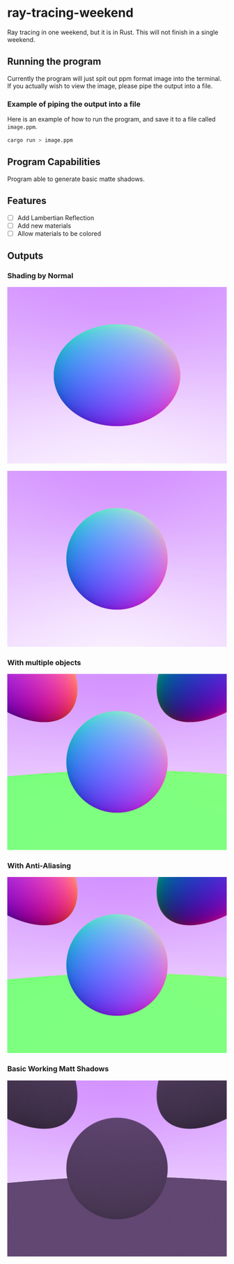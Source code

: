 # ray-tracing-weekend

Ray tracing in one weekend, but it is in Rust. This will not finish in a single weekend.

## Running the program

Currently the program will just spit out ppm format image into the terminal. If
you actually wish to view the image, please pipe the output into a file.

### Example of piping the output into a file

Here is an example of how to run the program, and save it to a file called `image.ppm`.

```bash
cargo run > image.ppm
```

## Program Capabilities

Program able to generate basic matte shadows.

## Features

- [ ] Add Lambertian Reflection
- [ ] Add new materials
- [ ] Allow materials to be colored

## Outputs

### Shading by Normal

![Original program image output](./image_archive/shade_by_normal.jpeg)

![Fixed aspect ratio](./image_archive/fixed_aspect_ratio.jpeg)

### With multiple objects

![Four sphere objects being displayed](./image_archive/fixed_faulty_hit_logic.jpeg)

### With Anti-Aliasing

![Anti-aliased output](./image_archive/antialiased.jpeg)

### Basic Working Matt Shadows

![Basic Shadows](./image_archive/basic_shadows.jpeg)
